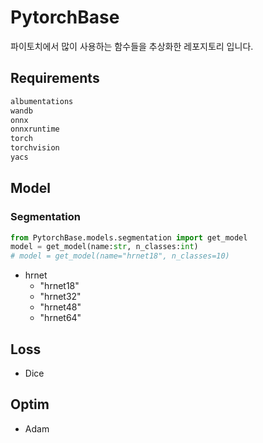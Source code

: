 # PytorchBase

파이토치에서 많이 사용하는 함수들을 추상화한 레포지토리 입니다.

## Requirements

```python
albumentations 
wandb 
onnx 
onnxruntime
torch
torchvision
yacs
```

## Model
### Segmentation
```Python
from PytorchBase.models.segmentation import get_model
model = get_model(name:str, n_classes:int)
# model = get_model(name="hrnet18", n_classes=10)
```

- hrnet
    - "hrnet18"
    - "hrnet32"
    - "hrnet48"
    - "hrnet64"

## Loss
- Dice

## Optim
- Adam


